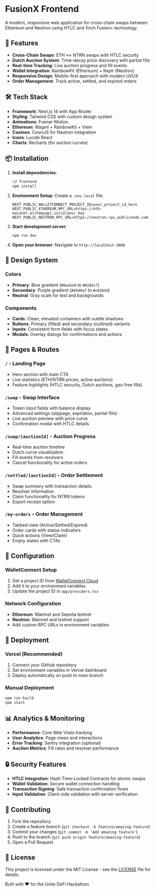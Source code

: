 # FusionX Frontend

A modern, responsive web application for cross-chain swaps between Ethereum and Neutron using HTLC and 1inch Fusion+ technology.

## 🚀 Features

- **Cross-Chain Swaps**: ETH ↔ NTRN swaps with HTLC security
- **Dutch Auction System**: Time-decay price discovery with partial fills
- **Real-time Tracking**: Live auction progress and fill events
- **Wallet Integration**: RainbowKit (Ethereum) + Keplr (Neutron)
- **Responsive Design**: Mobile-first approach with modern UI/UX
- **Order Management**: Track active, settled, and expired orders

## 🛠 Tech Stack

- **Framework**: Next.js 14 with App Router
- **Styling**: Tailwind CSS with custom design system
- **Animations**: Framer Motion
- **Ethereum**: Wagmi + RainbowKit + Viem
- **Cosmos**: CosmJS for Neutron integration
- **Icons**: Lucide React
- **Charts**: Recharts (for auction curves)

## 📦 Installation

1. **Install dependencies**:
   ```bash
   cd frontend
   npm install
   ```

2. **Environment Setup**:
   Create a `.env.local` file:
   ```env
   NEXT_PUBLIC_WALLETCONNECT_PROJECT_ID=your_project_id_here
   NEXT_PUBLIC_ETHEREUM_RPC_URL=https://eth-mainnet.alchemyapi.io/v2/your_key
   NEXT_PUBLIC_NEUTRON_RPC_URL=https://neutron-rpc.publicnode.com
   ```

3. **Start development server**:
   ```bash
   npm run dev
   ```

4. **Open your browser**:
   Navigate to `http://localhost:3000`

## 🎨 Design System

### Colors
- **Primary**: Blue gradient (`#0ea5e9` to `#0284c7`)
- **Secondary**: Purple gradient (`#d946ef` to `#c026d3`)
- **Neutral**: Gray scale for text and backgrounds

### Components
- **Cards**: Clean, elevated containers with subtle shadows
- **Buttons**: Primary (filled) and secondary (outlined) variants
- **Inputs**: Consistent form fields with focus states
- **Modals**: Overlay dialogs for confirmations and actions

## 📱 Pages & Routes

### `/` - Landing Page
- Hero section with main CTA
- Live statistics (ETH/NTRN prices, active auctions)
- Feature highlights (HTLC security, Dutch auctions, gas-free fills)

### `/swap` - Swap Interface
- Token input fields with balance display
- Advanced settings (slippage, expiration, partial fills)
- Live auction preview with price curve
- Confirmation modal with HTLC details

### `/swap/[auctionId]` - Auction Progress
- Real-time auction timeline
- Dutch curve visualization
- Fill events from resolvers
- Cancel functionality for active orders

### `/settled/[auctionId]` - Order Settlement
- Swap summary with transaction details
- Resolver information
- Claim functionality for NTRN tokens
- Export receipt option

### `/my-orders` - Order Management
- Tabbed view (Active/Settled/Expired)
- Order cards with status indicators
- Quick actions (View/Claim)
- Empty states with CTAs

## 🔧 Configuration

### WalletConnect Setup
1. Get a project ID from [WalletConnect Cloud](https://cloud.walletconnect.com/)
2. Add it to your environment variables
3. Update the project ID in `app/providers.tsx`

### Network Configuration
- **Ethereum**: Mainnet and Sepolia testnet
- **Neutron**: Mainnet and testnet support
- Add custom RPC URLs in environment variables

## 🚀 Deployment

### Vercel (Recommended)
1. Connect your GitHub repository
2. Set environment variables in Vercel dashboard
3. Deploy automatically on push to main branch

### Manual Deployment
```bash
npm run build
npm start
```

## 📊 Analytics & Monitoring

- **Performance**: Core Web Vitals tracking
- **User Analytics**: Page views and interactions
- **Error Tracking**: Sentry integration (optional)
- **Auction Metrics**: Fill rates and resolver performance

## 🔒 Security Features

- **HTLC Integration**: Hash Time-Locked Contracts for atomic swaps
- **Wallet Validation**: Secure wallet connection handling
- **Transaction Signing**: Safe transaction confirmation flows
- **Input Validation**: Client-side validation with server verification

## 🤝 Contributing

1. Fork the repository
2. Create a feature branch (`git checkout -b feature/amazing-feature`)
3. Commit your changes (`git commit -m 'Add amazing feature'`)
4. Push to the branch (`git push origin feature/amazing-feature`)
5. Open a Pull Request

## 📄 License

This project is licensed under the MIT License - see the [LICENSE](../LICENSE) file for details.

Built with ❤️ for the Unite DeFi Hackathon 